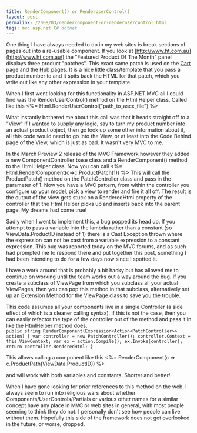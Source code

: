 ```yaml
---
title: RenderComponent() or RenderUserControl()
layout: post
permalink: /2008/03/rendercomponent-or-renderusercontrol.html
tags: mvc asp.net C# dotnet
---
```



One thing I have always needed to do in my web sites is break sections of pages out into a re-usable component.   If you look at [http://www.ht.com.au](http://www.ht.com.au/) the "Featured Product Of The Month" panel displays three product "patches". This exact same patch is used on the [Cart](http://www.ht.com.au/cart.hts) page and the [Hub](http://www.ht.com.au/N/Computers/area.hts) pages. It is a nice little class/template that you pass a product number to and it spits back the HTML for that patch, which you write out like any other expression in your template.  
  
When I first went looking for this functionality in ASP.NET MVC all I could find was the RenderUserControl() method on the Html Helper class. Called like this   <%= Html.RenderUserControl("path_to_ascx_file") %>  
  
What instantly bothered me about this call was that it heads straight off to a "View" if I wanted to supply any logic, say to turn my product number into an actual product object, then go look up some other information about it, all this code would need to go into the View, or at least into the Code Behind page of the View, which is just as bad. It wasn't very MVC to me.  
  
In the March Preview 2 release of the MVC Framework however they added a new ComponentController base class and a RenderComponent() method to the Html Helper class. Now you can call   <%= Html.RenderComponent<PatchController>(c=>c.ProductPatch(1)) %>    This will call the ProductPatch() method on the PatchController class and pass in the parameter of 1. Now you have a MVC pattern, from within the controller you configure up your model, pick a view to render and fire it all off. The result is the output of the view gets stuck on a RenderedHtml property of the controller that the Html Helper picks up and inserts back into the parent page. My dreams had come true!  
  
Sadly when I went to implement this, a bug popped its head up. If you attempt to pass a variable into the lambda rather than a constant (so ViewData.ProductID instead of 1) there is a Cast Exception thrown where the expression can not be cast from a variable expression to a constant expression.   This bug was reported today on the MVC forums, and as such had prompted me to respond there and put together this post, something I had been intending to do for a few days now since I spotted it.  
  
I have a work around that is probably a bit hacky but has allowed me to continue on working until the team works out a way around the bug. If you create a subclass of ViewPage from which you subclass all your actual ViewPages, then you can pop this method in that subclass, alternatively set up an Extension Method for the ViewPage class to save you the trouble.  
  
This code assumes all your components live in a single Controller (a side effect of which is a cleaner calling syntax), if this is not the case, then you can easily refactor the type of the controller out of the method and pass it in like the HtmlHelper method does.  
     `public string RenderComponent(Expression<Action<PatchController>> action)
{
    var controller = new PatchController();
    controller.Context = this.ViewContext;
    var ex = action.Compile();
    ex.Invoke(controller);
    return controller.RenderedHtml;
}`




This allows calling a component like this
  <%= RenderComponent(c => c.ProductPath(ViewData.ProductID)) %>

  and will work with both variables and constants. Shorter and better!  



When I have gone looking for prior references to this method on the web, I always seem to run into religious wars about whether Components/UserControls/Partials or various other names for a similar concept have any place in MVC or web sites in general, with most people seeming to think they do not. I personally don't see how people can live without them. Hopefully this side of the framework does not get overlooked in the future, or worse, dropped.  
